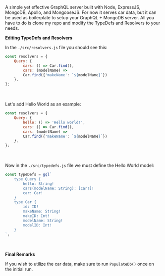 A simple yet effective GraphQL server built with Node, ExpressJS, MongoDB, Apollo, and MongooseJS. For now it serves car data, but it can be used as boilerplate to setup your GraphQL + MongoDB server. All you have to do is clone my repo and modify the TypeDefs and Resolvers to your needs.

**Editing TypeDefs and Resolvers**

In the ```./src/resolvers.js``` file you should see this:

```javascript
const resolvers = {
    Query: {
        cars: () => Car.find(),
        cars: (modelName) => 
        Car.find({'makeName': `${modelName}`})
    },
};
```
<br></br>
Let's add Hello World as an example:

```javascript
const resolvers = {
    Query: {
        hello: () => 'Hello world!',
        cars: () => Car.find(),
        cars: (modelName) => 
        Car.find({'makeName': `${modelName}`})
    },
};
```
<br></br>
Now in the ```./src/typedefs.js``` file we must define the Hello World model:

``` javascript
const typeDefs = gql`
    type Query {
        hello: String!
        cars(modelName: String): [Car!]!
        car: Car!
    }
    type Car {
        id: ID!
        makeName: String!
        makeID: Int!
        modelName: String!
        modelID: Int!
    }
`;

```
<br></br>
**Final Remarks**

If you wish to utilize the car data, make sure to run ```PopulateDb()``` once on the initial run.
